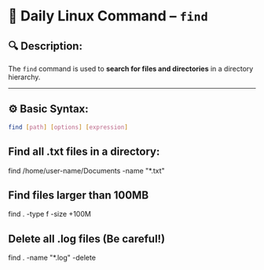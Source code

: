 # 🐧 Daily Linux Command – `find`

## 🔍 Description:
The `find` command is used to **search for files and directories** in a directory hierarchy.

---

## ⚙️ Basic Syntax:
```bash
find [path] [options] [expression]
```
Find all .txt files in a directory:
-----------------------
find /home/user-name/Documents -name "*.txt"

 Find files larger than 100MB
 ----
 find . -type f -size +100M

 Delete all .log files (Be careful!)
 ---
 find . -name "*.log" -delete
